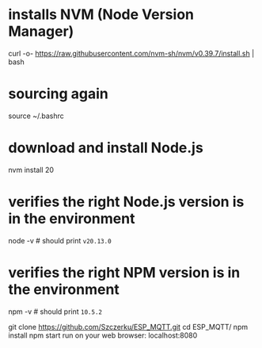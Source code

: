 # installs NVM (Node Version Manager)
curl -o- https://raw.githubusercontent.com/nvm-sh/nvm/v0.39.7/install.sh | bash

# sourcing again
source ~/.bashrc

# download and install Node.js
nvm install 20

# verifies the right Node.js version is in the environment
node -v # should print `v20.13.0`

# verifies the right NPM version is in the environment
npm -v # should print `10.5.2`


git clone https://github.com/Szczerku/ESP_MQTT.git
cd ESP_MQTT/
npm install
npm start
run on your web browser: localhost:8080

